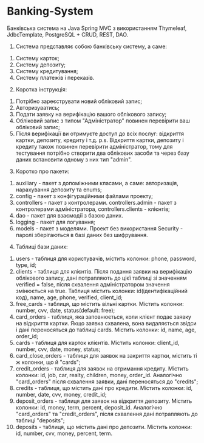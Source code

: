 # Banking-System
Банківська система на Java Spring MVC з використанням Thymeleaf, JdbcTemplate, PostgreSQL + CRUD, REST, DAO.
1. Система представляє собою банківську систему, а саме:
  1) Систему карток;
  2) Систему депозиту;
  3) Систему кредитування;
  4) Систему платежів і переказів.

2. Коротка інструкція:
  1) Потрібно зареєструвати новий обліковий запис;
  2) Авторизуватись;
  3) Подати заявку на верифікацію вашого облікового запису;
  4) Обліковий запис з типом "Адміністратор" повинен перевірити ваш обліковий запис;
  5) Після верифікації ви отримуєте доступ до всіх послуг: відкриття картки, депозиту, кредиту і т.д.
  p.s. Відкриття картки, депозиту і кредиту також повинен перевірити адміністратор, тому для тестування потрібно створити два облікових засоби та через базу даних         встановити одному з них тип "admin".

3. Коротко про пакети:
  1) auxiliary - пакет з допоміжними класами, а саме: авторизація, нарахування депозиту та enums;
  2) config - пакет з конфігураційними файлами проекту;
  3) controllers - пакет з контролерами.
     controllers.admin - пакет з контролерами адміністратора, controllers.clients - клієнтів;
  4) dao - пакет для взаємодії з базою даних.
  5) logging - пакет для логування;
  6) models - пакет з моделями.
  Проект без використання Security - паролі зберігаються в базі даних без шифрування.
 
4. Таблиці бази даних:
  1) users - таблиця для користувачів, містить колонки: phone, password, type, id;
  2) clients - таблиця для клієнтів. Після подання заявки на верифікацію облікового запису, дані потрапляють до цієї таблиці зі значенням verified = false, після              схвалення адміністратором значення змінюється на true. Таблиця містить колонки: id(ідентифікаційний код), name, age, phone, verified, client_id;
  3) free_cards - таблиця, що містить вільні картки. Містить колонки: number, cvv, date, status(default: free);
  4) card_orders - таблиця, яка заповнюється, коли клієнт подає заявку на відкриття картки. Якщо заявка схвалена, вона видаляється звідси і дані переносяться до            таблиці cards. Містить колонки: id, name, age, order_id;
  5) cards - таблиця для карток клієнтів. Містить колонки: client_id, number, cvv, date, money, status;
  6) card_close_orders - таблиця для заявок на закриття картки, містить ті ж колонки, що й "cards";
  7) credit_orders - таблиця для заявок на отримання кредиту. Містить колонки: id, job, car, realty, children, money, order_id. Аналогічно "card_orders" після              схвалення заявки, дані переносяться до "credits";
  8) credits - таблиця, що містить дані про кредити. Містить колонки: id, number, date, cvv, money, credit_id;
  9) deposit_orders - таблиця для заявок на відкриття депозиту. Містить колонки: id, money, term, percent, deposit_id. Аналогічно "card_orders" та "credit_orders",          після схвалення дані потрапляють до таблиці "deposits";
  10) deposits - таблиця, що містить дані про депозити. Містить колонки: id, number, cvv, money, percent, term. 
